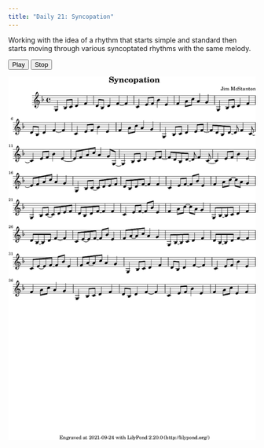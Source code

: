 ```yaml
---
title: "Daily 21: Syncopation"
---
```


Working with the idea of a rhythm that starts simple and standard then starts moving through various
syncoptated rhythms with the same melody.

<button onclick="MIDIjs.play('./daily-21.mid')">Play</button>
<button onclick="MIDIjs.stop()">Stop</button>

![](./daily-21.png "Music Piece")

<script type="text/javascript" src="https://www.midijs.net/lib/midi.js"></script>
